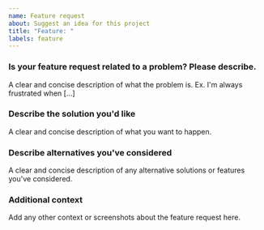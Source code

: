 ```yaml
---
name: Feature request
about: Suggest an idea for this project
title: "Feature: "
labels: feature
---
```


### Is your feature request related to a problem? Please describe.

A clear and concise description of what the problem is. Ex. I'm always frustrated when [...]

### Describe the solution you'd like

A clear and concise description of what you want to happen. 

### Describe alternatives you've considered

A clear and concise description of any alternative solutions or features you've considered.

### Additional context

Add any other context or screenshots about the feature request here.
